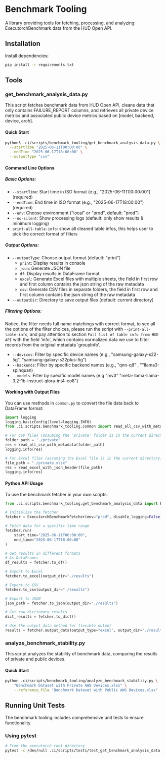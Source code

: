 # Benchmark Tooling

A library providing tools for fetching, processing, and analyzing ExecutorchBenchmark data from the HUD Open API.

## Installation

Install dependencies:
```bash
pip install -r requirements.txt
```

## Tools

### get_benchmark_analysis_data.py

This script fetches benchmark data from HUD Open API, cleans data that only contains FAILURE_REPORT columns, and retrieves all private device metrics and associated public device metrics based on [model, backend, device, arch].

#### Quick Start

```bash
python3 .ci/scripts/benchmark_tooling/get_benchmark_analysis_data.py \
  --startTime "2025-06-11T00:00:00" \
  --endTime "2025-06-17T18:00:00" \
  --outputType "csv"
```

#### Command Line Options

##### Basic Options:
- `--startTime`: Start time in ISO format (e.g., "2025-06-11T00:00:00") (required)
- `--endTime`: End time in ISO format (e.g., "2025-06-17T18:00:00") (required)
- `--env`: Choose environment ("local" or "prod", default: "prod")
- `--no-silent`: Show processing logs (default: only show results & minimum logging)
- `print-all-table-info`: show all cleaned table infos, this helps user to pick the correct format of filters

##### Output Options:
- `--outputType`: Choose output format (default: "print")
  - `print`: Display results in console
  - `json`: Generate JSON file
  - `df`: Display results in DataFrame format
  - `excel`: Generate Excel files with multiple sheets, the field in first row and first column contains the json string of the raw metadata
  - `csv`: Generate CSV files in separate folders, the field in first row and first column contains the json string of the raw metadata
- `--outputDir`: Directory to save output files (default: current directory)

##### Filtering Options:
Notice, the filter needs full name matchings with correct format, to see all the options of the filter choices, please run the script with `--print-all-table-info`, and pay attention to section `Full list of table info from HUD API` with the field 'info', which contains normalized data we use to filter records from the original metadata 'groupInfo'.

- `--devices`: Filter by specific device names (e.g., "samsung-galaxy-s22-5g", "samsung-galaxy-s22plus-5g")
- `--backends`: Filter by specific backend names (e.g.,  "qnn-q8" , ""llama3-spinquan)
- `--models`: Filter by specific model names (e.g "mv3" "meta-llama-llama-3.2-1b-instruct-qlora-int4-eo8")

#### Working with Output Files

You can use methods in `common.py` to convert the file data back to DataFrame format:

```python
import logging
logging.basicConfig(level=logging.INFO)
from .ci.scripts.benchmark_tooling.common import read_all_csv_with_metadata, read_excel_with_json_header

# For CSV files (assuming the 'private' folder is in the current directory)
folder_path = './private'
res = read_all_csv_with_metadata(folder_path)
logging.info(res)

# For Excel files (assuming the Excel file is in the current directory)
file_path = "./private.xlsx"
res = read_excel_with_json_header(file_path)
logging.info(res)
```

#### Python API Usage

To use the benchmark fetcher in your own scripts:

```python
from .ci.scripts.benchmark_tooling.get_benchmark_analysis_data import ExecutorchBenchmarkFetcher

# Initialize the fetcher
fetcher = ExecutorchBenchmarkFetcher(env="prod", disable_logging=False)

# Fetch data for a specific time range
fetcher.run(
    start_time="2025-06-11T00:00:00",
    end_time="2025-06-17T18:00:00"
)

# Get results in different formats
# As DataFrames
df_results = fetcher.to_df()

# Export to Excel
fetcher.to_excel(output_dir="./results")

# Export to CSV
fetcher.to_csv(output_dir="./results")

# Export to JSON
json_path = fetcher.to_json(output_dir="./results")

# Get raw dictionary results
dict_results = fetcher.to_dict()

# Use the output_data method for flexible output
results = fetcher.output_data(output_type="excel", output_dir="./results")
```

### analyze_benchmark_stability.py

This script analyzes the stability of benchmark data, comparing the results of private and public devices.

#### Quick Start

```bash
python .ci/scripts/benchmark_tooling/analyze_benchmark_stability.py \
    "Benchmark Dataset with Private AWS Devices.xlsx" \
    --reference_file "Benchmark Dataset with Public AWS Devices.xlsx"
```

## Running Unit Tests

The benchmark tooling includes comprehensive unit tests to ensure functionality.

### Using pytest

```bash
# From the executorch root directory
pytest -c /dev/null .ci/scripts/tests/test_get_benchmark_analysis_data.py
```
